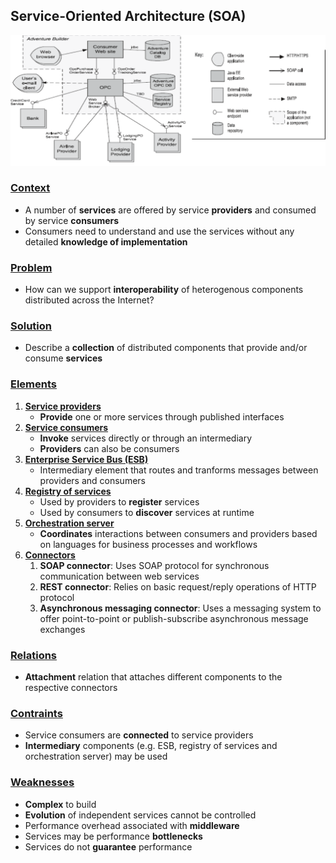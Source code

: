 ## Service-Oriented Architecture (SOA)

<img src="service-oriented-architecture.png" alt="Service-Oriented Architecture" width=750px />

### [Context](#)
- A number of **services** are offered by service **providers** and consumed by service **consumers**
- Consumers need to understand and use the services without any detailed **knowledge of implementation**

### [Problem](#)
- How can we support **interoperability** of heterogenous components distributed across the Internet?

### [Solution](#)
- Describe a **collection** of distributed components that provide and/or consume **services**

### [Elements](#)
1. [**Service providers**](#)
   - **Provide** one or more services through published interfaces
2. [**Service consumers**](#)
   - **Invoke** services directly or through an intermediary
   - **Providers** can also be consumers
3. [**Enterprise Service Bus (ESB)**](#)
   - Intermediary element that routes and tranforms messages between providers and consumers
4. [**Registry of services**](#)
   - Used by providers to **register** services
   - Used by consumers to **discover** services at runtime
5. [**Orchestration server**](#)
   - **Coordinates** interactions between consumers and providers based on languages for business processes and workflows
6. [**Connectors**](#)
   1. **SOAP connector**: Uses SOAP protocol for synchronous communication between web services
   2. **REST connector**: Relies on basic request/reply operations of HTTP protocol
   3. **Asynchronous messaging connector**: Uses a messaging system to offer point-to-point or publish-subscribe asynchronous message exchanges

### [Relations](#)
- **Attachment** relation that attaches different components to the respective connectors

### [Contraints](#)
- Service consumers are **connected** to service providers
- **Intermediary** components (e.g. ESB, registry of services and orchestration server) may be used

### [Weaknesses](#)
- **Complex** to build
- **Evolution** of independent services cannot be controlled
- Performance overhead associated with **middleware**
- Services may be performance **bottlenecks**
- Services do not **guarantee** performance